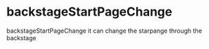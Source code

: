 # backstageStartPageChange
backstageStartPageChange it can change the starpange through the backstage
